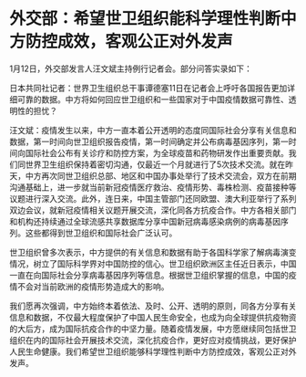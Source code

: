 # 外交部：希望世卫组织能科学理性判断中方防控成效，客观公正对外发声

1月12日，外交部发言人汪文斌主持例行记者会。部分问答实录如下：

日本共同社记者：世界卫生组织总干事谭德塞11日在记者会上呼吁各国报告更加详细可靠的数据。中方将如何回应世卫组织和一些国家对于中国疫情数据可靠性、透明性的担忧？

汪文斌：疫情发生以来，中方一直本着公开透明的态度同国际社会分享有关信息和数据，第一时间向世卫组织报告疫情，第一时间确定并公布病毒基因序列，第一时间向国际社会公布有关诊疗和防控方案，为全球疫苗和药物研发作出重要贡献。我们同世界卫生组织保持着密切沟通，仅最近一个月就进行了5次技术交流。就在昨天，中方再次同世卫组织总部、地区和中国办事处举行了技术交流会，双方在前期沟通基础上，进一步就当前新冠疫情医疗救治、疫情形势、毒株检测、疫苗接种等议题进行深入交流。此外，连日来，中国主管部门还同欧盟、澳大利亚举行了系列双边会议，就新冠疫情相关议题开展交流，深化同各方抗疫合作。中方各相关部门和机构还持续通过全球流感共享数据库分享中国新冠病毒感染病例的病毒基因序列。这些都得到世卫组织和国际社会广泛认可。

世卫组织曾多次表示，中方提供的有关信息和数据有助于各国科学家了解病毒演变情况，树立了国际科学界对中国防控的信心。世卫组织欧洲区主任近日表示，中国一直在向国际社会分享病毒基因序列等信息。根据世卫组织掌握的信息，中国的疫情不会对当前欧洲的疫情形势造成大的影响。

我们愿再次强调，中方始终本着依法、及时、公开、透明的原则，同各方分享有关信息和数据，不仅最大程度保护了中国人民生命安全，也成为向全球提供抗疫物资的大后方，成为国际抗疫合作的中坚力量。随着疫情发展，中方愿继续同包括世卫组织在内的国际社会开展技术交流，深化抗疫合作，更好应对疫情挑战，更好保护人民生命健康。我们希望世卫组织能够科学理性判断中方防控成效，客观公正对外发声。

